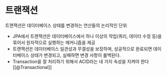 # 트랜잭션
트랜잭션은 데이터베이스 상태를 변경하는 연산들의 논리적인 단위

- JPA에서 트랜잭션은 데이터베이스에서 하나 이상의 작업(쿼리, 데이터 수정 등)을 묶어서 원자적으로 실행하는 메커니즘을 제공
- 트랜잭션은 데이터베이스 일관성과 무결성을 보장하며, 성공적으로 완료되면 데이터베이스 상태가 변경되고, 실패하면 변경 사항이 롤백된다.
- Transaction을 잘 처리하기 위해서 ACID라는 네 가지 속성을 지켜야 한다
[[@Transactional]]